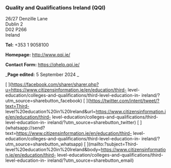 ###  Quality and Qualifications Ireland (QQI)

26/27 Denzille Lane  
Dublin 2  
D02 P266  
Ireland

**Tel:** +353 1 9058100

**Homepage:** [ http://www.qqi.ie/ ](http://www.qqi.ie/)

**Contact Form:** [ https://qhelp.qqi.ie/ ](https://qhelp.qqi.ie/)

_**Page edited:** 5 September 2024 _

[
](https://facebook.com/sharer/sharer.php?u=https://www.citizensinformation.ie/en/education/third-
level-education/colleges-and-qualifications/third-level-education-in-
ireland/?utm_source=sharebutton_facebook) [
](https://twitter.com/intent/tweet/?text=Third-
level%20education%20in%20Ireland&url=https://www.citizensinformation.ie/en/education/third-
level-education/colleges-and-qualifications/third-level-education-in-
ireland/?utm_source=sharebutton_twitter) [
](whatsapp://send?text=https://www.citizensinformation.ie/en/education/third-
level-education/colleges-and-qualifications/third-level-education-in-
ireland/?utm_source=sharebutton_whatsapp) [ ](mailto:?subject=Third-
level%20education%20in%20Ireland&body=https://www.citizensinformation.ie/en/education/third-
level-education/colleges-and-qualifications/third-level-education-in-
ireland/?utm_source=sharebutton_email) [ ](javascript:void\(0\))
